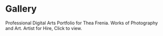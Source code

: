# Gallery
Professional Digital Arts Portfolio for Thea Frenia. Works of Photography and Art. Artist for Hire, Click to view.
